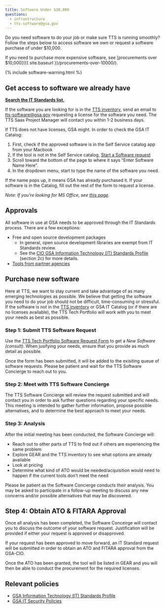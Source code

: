 ```yaml
---
title: Software Under $10,000
questions:
  - infrastructure
  - tts-software@gsa.gov
---
```


Do you need software to do your job or make sure TTS is running smoothly? Follow the steps below to access software we own or request a software purchase of under \$10,000.

If you need to purchase more expensive software, see [procurements over $10,000]({{ site.baseurl }}/procurements-over-10000/).

{% include software-warning.html %}

## Get access to software we already have

[**Search the IT Standards list.**]({{site.baseurl}}/software/search/)

If the software you are looking for is in the [TTS inventory](https://docs.google.com/spreadsheets/d/12pfcEIEXaJTjIKex-3wnI89erIvgKf9B_XpGkDl6qsM/edit#gid=0), send an email to [tts-software@gsa.gov](mailto:tts-software@gsa.gov) requesting a license for the software you need. The TTS Saas Project Manager will contact you within 1-2 business days.

If TTS does not have licenses, GSA might. In order to check the GSA IT Catalog:

1. First, check if the approved software is in the Self Service catalog app from your Macbook
1. If the tool is not in the Self Service catalog, [Start a Software request](https://gsa.servicenowservices.com/sp/?id=sc_cat_item&sys_id=1bfdfdca78d3a400ce3ddff91a64940b)
1. Scroll toward the bottom of the page to where it says “Enter Software Name Here”.
1. In the dropdown menu, start to type the name of the software you need.

If the name pops up, it means GSA has already purchased it. If your software is in the Catalog, fill out the rest of the form to request a license.

_Note: If you're looking for MS Office, see [this page]({{site.baseurl}}/office/)._

## Approvals

All software in use at GSA needs to be approved through the IT Standards process. There are a few exceptions:

- Free and open source development packages
  - In general, open source development libraries are exempt from IT Standards review.
  - See the [CIO GSA Information Technology (IT) Standards Profile](<https://www.gsa.gov/directive/gsa-information-technology-(it)-standards-profile>) (section 2c) for more details.
- [Tools from partner agencies]({{site.baseurl}}/collaboration-tools/#using-partners-tools)

## Purchase new software

Here at TTS, we want to stay current and take advantage of as many emerging technologies as possible. We believe that getting the software you need to do your job should not be difficult, time-consuming or stressful. If the software is not in the [TTS inventory](https://app.smartsheet.com/b/publish?EQBCT=cf3124067fda44bbbe1471fe985d96b7) or GSA IT Catalog (or if there are no licenses available), the TTS Tech Portfolio will work with you to meet your needs as best as possible.

### Step 1: Submit TTS Software Request

Use the [TTS Tech Portfolio Software Request Form](https://forms.gle/w3MqKNMmLj1vbpWv8) to get a _New Software (consult)_. When jusifying your needs, ensure that you provide as much detail as possible.

Once the form has been submitted, it will be added to the exisiting queue of software requests. Please be patient and wait for the TTS Software Concierge to reach out to you.

### Step 2: Meet with TTS Software Concierge

The TTS Software Concierge will review the request submitted and will contact you in order to ask further questions regarding your specific needs. This meeting is intended to gather further information, propose possible alternatives, and to determine the best approach to meet your needs.

### Step 3: Analysis

After the initial meeting has been conducted, the Software Concierge will:

- Reach out to other parts of TTS to find out if others are experiencing the same problem
- Explore GEAR and the TTS inventory to see what options are already available
- Look at pricing
- Determine what kind of ATO would be needed/acquisition would need to happen if the current tools don’t meet the need

Please be patient as the Software Concierge conducts their analysis. You may be asked to participate in a follow-up meeting to discuss any new concerns and/or possible alternatives that may be discovered.

## Step 4: Obtain ATO & FITARA Approval

Once all analysis has been completed, the Software Conceirge will contact you to discuss the outcome of your software request. Justification will be provided if either your request is approved or disapproved. 

If your request has been approved to move forward, an IT Standard request will be submitted in order to obtain an ATO and FITARA approval from the GSA-CIO.

Once the ATO has been granted, the tool will be listed in GEAR and you will then be able to conduct the procurement for the required licenses.

## Relevant policies

- [GSA Information Technology (IT) Standards Profile](<https://www.gsa.gov/directive/gsa-information-technology-(it)-standards-profile>)
- [GSA IT Security Policies](https://www.gsa.gov/policy-regulations/policy/information-integrity-and-access/gsa-it-security-policies)
